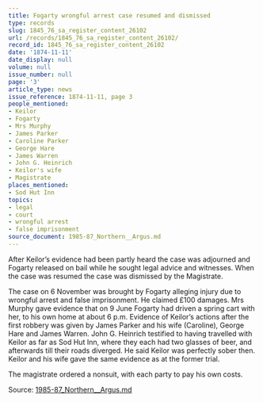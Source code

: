 ```yaml
---
title: Fogarty wrongful arrest case resumed and dismissed
type: records
slug: 1845_76_sa_register_content_26102
url: /records/1845_76_sa_register_content_26102/
record_id: 1845_76_sa_register_content_26102
date: '1874-11-11'
date_display: null
volume: null
issue_number: null
page: '3'
article_type: news
issue_reference: 1874-11-11, page 3
people_mentioned:
- Keilor
- Fogarty
- Mrs Murphy
- James Parker
- Caroline Parker
- George Hare
- James Warren
- John G. Heinrich
- Keilor's wife
- Magistrate
places_mentioned:
- Sod Hut Inn
topics:
- legal
- court
- wrongful arrest
- false imprisonment
source_document: 1985-87_Northern__Argus.md
---
```


After Keilor’s evidence had been partly heard the case was adjourned and Fogarty released on bail while he sought legal advice and witnesses.  When the case was resumed the case was dismissed by the Magistrate.

The case on 6 November was brought by Fogarty alleging injury due to wrongful arrest and false imprisonment.  He claimed £100 damages.  Mrs Murphy gave evidence that on 9 June Fogarty had driven a spring cart with her, to his own home at about 6 p.m.  Evidence of Keilor’s actions after the first robbery was given by James Parker and his wife (Caroline), George Hare and James Warren.  John G. Heinrich testified to having travelled with Keilor as far as Sod Hut Inn, where they each had two glasses of beer, and afterwards till their roads diverged.  He said Keilor was perfectly sober then.  Keilor and his wife gave the same evidence as at the former trial.

The magistrate ordered a nonsuit, with each party to pay his own costs.

Source: [1985-87_Northern__Argus.md](/downloads/markdown/1985-87_Northern__Argus.md)

